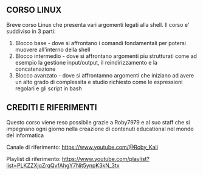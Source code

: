 CORSO LINUX
--------------------------------------------
Breve corso Linux che presenta vari argomenti legati alla shell.
Il corso e' suddiviso in 3 parti:
1. Blocco base - dove si affrontano i comandi fondamentali per potersi muovere all'interno della shell
2. Blocco intermedio - dove si affrontano argomenti piu strutturati come ad esempio la gestione input/output, il reindirizzamento e la concatenazione 
3. Blocco avanzato - dove si affrontamno argomenti che iniziano ad avere un alto grado di complessita e studio richiesto come le espressioni regolari e gli script in bash


CREDITI E RIFERIMENTI
--------------------------------------------
Questo corso viene reso possibile grazie a Roby7979 e al suo staff che si impegnano ogni giorno nella creazione di contenuti educational nel mondo del informatica

Canale di riferimento: https://www.youtube.com/@Roby_Kali

Playlist di riferimento: https://www.youtube.com/playlist?list=PLKZZXjqZrqQvfAhgY7Nit5ynpK3kN_3tx
